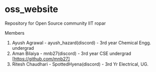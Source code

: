 # oss_website
Repository for Open Source community IIT ropar

Members
1. Ayush Agrawal - ayush_hazard(discord) - 3rd year Chemical Engg. undergrad
2. Aman Bilaiya - mnb27(discord) - 3rd year CSE undergrad [https://github.com/mnb27]
3. Ritesh Chaudhari - SpottedHyena(discord) - 3rd Yr Electrical, UG.
